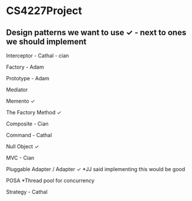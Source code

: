 CS4227Project
==============

Design patterns we want to use
✓ - next to ones we should implement
--------------

Interceptor - Cathal - cian

Factory - Adam

Prototype - Adam

Mediator

Memento ✓

The Factory Method ✓

Composite - Cian

Command - Cathal

Null Object ✓

MVC  - Cian

Pluggable Adapter / Adapter ✓
*JJ said implementing this would be good

POSA
*Thread pool for concurrency

Strategy - Cathal
